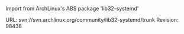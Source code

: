 Import from ArchLinux's ABS package 'lib32-systemd'

URL: svn://svn.archlinux.org/community/lib32-systemd/trunk
Revision: 98438
